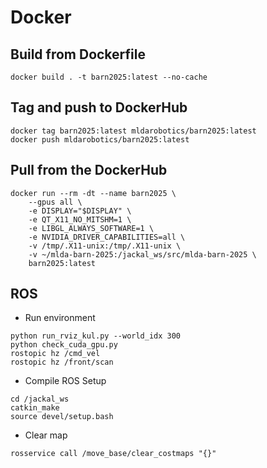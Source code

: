 # Docker

## Build from Dockerfile

```shell
docker build . -t barn2025:latest --no-cache
```

## Tag and push to DockerHub

```
docker tag barn2025:latest mldarobotics/barn2025:latest
docker push mldarobotics/barn2025:latest
```

## Pull from the DockerHub

```shell
docker run --rm -dt --name barn2025 \
	--gpus all \
	-e DISPLAY="$DISPLAY" \
	-e QT_X11_NO_MITSHM=1 \
	-e LIBGL_ALWAYS_SOFTWARE=1 \
	-e NVIDIA_DRIVER_CAPABILITIES=all \
	-v /tmp/.X11-unix:/tmp/.X11-unix \
	-v ~/mlda-barn-2025:/jackal_ws/src/mlda-barn-2025 \
	barn2025:latest
```

## ROS

- Run environment
```shell
python run_rviz_kul.py --world_idx 300
python check_cuda_gpu.py 
rostopic hz /cmd_vel
rostopic hz /front/scan
```

- Compile ROS Setup
```shell
cd /jackal_ws
catkin_make
source devel/setup.bash
```

- Clear map

```shell
rosservice call /move_base/clear_costmaps "{}"
```
